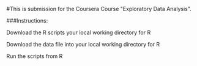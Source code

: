 #This is submission for the Coursera Course "Exploratory Data Analysis".

###Instructions:

Download the R scripts your local working directory for R

Download the data file into your local working directory for R

Run the scripts from R
